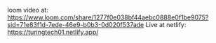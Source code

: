 loom video at: https://www.loom.com/share/1277f0e038bf44aebc0888e0f1be9075?sid=71e83f1d-7ede-46e9-b0b3-0d020f537ade
Live at netlify: https://turingtech01.netlify.app/